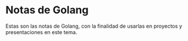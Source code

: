 # Notas de Golang

Estas son las notas de Golang, con la finalidad de usarlas en proyectos y presentaciones en este tema.
